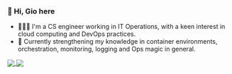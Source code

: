 ### 👋  Hi, Gio here
- 👩🏻‍💻 I'm a CS engineer working in IT Operations, with a keen interest in cloud computing and DevOps practices.
- 🚀 Currently strengthening my knowledge in container environments, orchestration, monitoring, logging and Ops magic in general.
 
<a href="https://github.com/anuraghazra/github-readme-stats">
  <img align="center" src="https://github-readme-stats.vercel.app/api?username=fiscafusca&show_icons=true&theme=tokyonight&count_private=true" />
</a>

<a href="https://github.com/anuraghazra/convoychat">
  <img align="center" src="https://github-readme-stats.vercel.app/api/top-langs/?username=fiscafusca&layout=compact&hide=jupyter%20notebook,java,scala&count_private=true&theme=tokyonight" />
